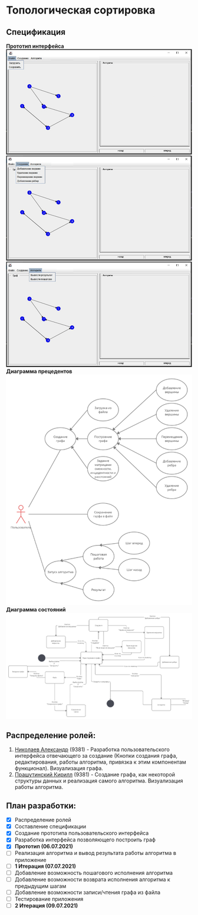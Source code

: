 # Топологическая сортировка

## Спецификация

**Прототип интерфейса**
![](info/1.jpg)
![](info/3.jpg)
![](info/2.jpg)
**Диаграмма прецедентов**
![](info/UML_use-case.jpg)
**Диаграмма состояний**
![](info/UML_states.jpg)
## Распределение ролей:
  1. [Николаев Александр](https://github.com/EFFECT322) (9381) - Разработка пользовательского интерфейса отвечающего за создание (Кнопки создания графа, редактирования, работы алгоритма, привязка к этим компонентам функционал). Визуализация графа.
  3. [Прашутинский Кирилл](https://github.com/kirja1980) (9381) - Создание графа, как некоторой структуры данных и реализация самого алгоритма. Визуализация работы алгоритма.

## План разработки:
- [x] Распределение ролей
- [x] Составление спецификации
- [x] Создание прототипа пользовательского интерфейса
- [x] Разработка интерфейса позволяющего построить граф
- [x] **Прототип (06.07.2021)**
- [ ] Реализация алгоритма и вывод результата работы алгоритма в приложение
- [ ] **1 Итерация (07.07.2021)**
- [ ] Добавление возможность пошагового исполнения алгоритма
- [ ] Добавление возможности возврата исполнения алгоритма к предыдущим шагам
- [ ] Добавление возможности записи/чтения графа из файла
- [ ] Тестирование приложения
- [ ] **2 Итерация (09.07.2021)**
